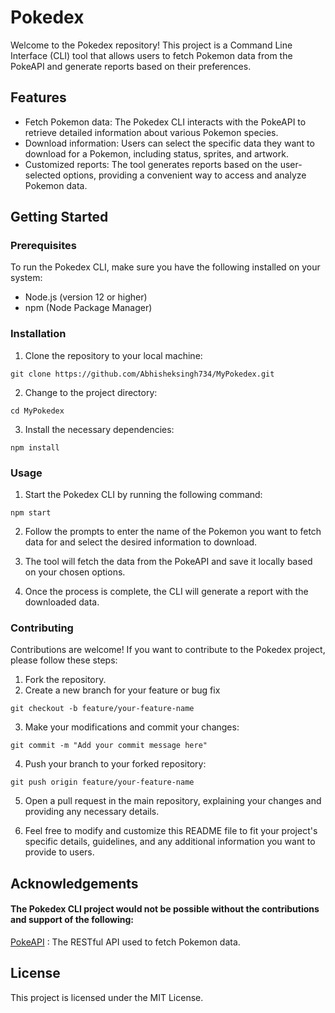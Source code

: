 # Pokedex

Welcome to the Pokedex repository! This project is a Command Line Interface (CLI) tool that allows users to fetch Pokemon data from the PokeAPI and generate reports based on their preferences.

## Features

- Fetch Pokemon data: The Pokedex CLI interacts with the PokeAPI to retrieve detailed information about various Pokemon species.
- Download information: Users can select the specific data they want to download for a Pokemon, including status, sprites, and artwork.
- Customized reports: The tool generates reports based on the user-selected options, providing a convenient way to access and analyze Pokemon data.

## Getting Started

### Prerequisites

To run the Pokedex CLI, make sure you have the following installed on your system:

- Node.js (version 12 or higher)
- npm (Node Package Manager)

### Installation

1. Clone the repository to your local machine:

```
git clone https://github.com/Abhisheksingh734/MyPokedex.git
```

2. Change to the project directory:

```
cd MyPokedex
```

3. Install the necessary dependencies:
```
npm install
```

### Usage

1. Start the Pokedex CLI by running the following command:
```
npm start
```

2. Follow the prompts to enter the name of the Pokemon you want to fetch data for and select the desired information to download.

3. The tool will fetch the data from the PokeAPI and save it locally based on your chosen options.

4. Once the process is complete, the CLI will generate a report with the downloaded data.


### Contributing

Contributions are welcome! If you want to contribute to the Pokedex project, please follow these steps:

1. Fork the repository.
2. Create a new branch for your feature or bug fix

```
git checkout -b feature/your-feature-name
```
3. Make your modifications and commit your changes:

```
git commit -m "Add your commit message here"
```

4. Push your branch to your forked repository:

```
git push origin feature/your-feature-name
```

5. Open a pull request in the main repository, explaining your changes and providing any necessary details.


6. Feel free to modify and customize this README file to fit your project's specific details, guidelines, and any additional information you want to provide to users.

## Acknowledgements

#### The Pokedex CLI project would not be possible without the contributions and support of the following:

[PokeAPI](https://pokeapi.co/) : The RESTful API used to fetch Pokemon data.

## License

This project is licensed under the MIT License.







